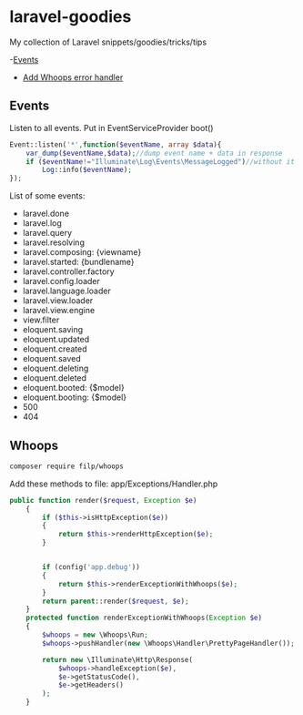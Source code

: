 # laravel-goodies
My collection of Laravel snippets/goodies/tricks/tips

-[Events](#events)
- [Add Whoops error handler](#whoops)


## Events
Listen to all events. Put in EventServiceProvider boot()
```php
Event::listen('*',function($eventName, array $data){
    var_dump($eventName,$data);//dump event name + data in response
    if ($eventName!="Illuminate\Log\Events\MessageLogged")//without it it will be recursion!
        Log::info($eventName);
});
```
List of some events:
- laravel.done
- laravel.log
- laravel.query
- laravel.resolving
- laravel.composing: {viewname}
- laravel.started: {bundlename}
- laravel.controller.factory
- laravel.config.loader
- laravel.language.loader
- laravel.view.loader
- laravel.view.engine
- view.filter
- eloquent.saving
- eloquent.updated
- eloquent.created
- eloquent.saved
- eloquent.deleting
- eloquent.deleted
- eloquent.booted: {$model}
- eloquent.booting: {$model}
- 500
- 404

## Whoops
```bash
composer require filp/whoops
```
Add these methods to file: app/Exceptions/Handler.php
```php
public function render($request, Exception $e)
    {
        if ($this->isHttpException($e))
        {
            return $this->renderHttpException($e);
        }


        if (config('app.debug'))
        {
            return $this->renderExceptionWithWhoops($e);
        }
        return parent::render($request, $e);
    }
    protected function renderExceptionWithWhoops(Exception $e)
    {
        $whoops = new \Whoops\Run;
        $whoops->pushHandler(new \Whoops\Handler\PrettyPageHandler());

        return new \Illuminate\Http\Response(
            $whoops->handleException($e),
            $e->getStatusCode(),
            $e->getHeaders()
        );
    }
```

